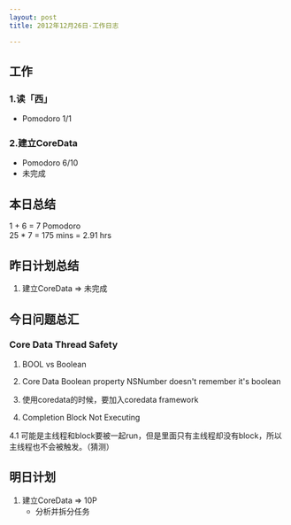 ```yaml
---
layout: post
title: 2012年12月26日-工作日志  

---
```


  
## 工作

### 1.读「西」
-  Pomodoro 1/1

### 2.建立CoreData 
-  Pomodoro 6/10  
-  未完成       
   
## 本日总结    

1 + 6 = 7 Pomodoro    
25 * 7 = 175 mins = 2.91 hrs    
  
## 昨日计划总结  
  
1. 建立CoreData => 未完成     
  
## 今日问题总汇   
  
### Core Data Thread Safety    
  
1. BOOL vs Boolean   
2. Core Data Boolean property NSNumber doesn't remember it's boolean

3. 使用coredata的时候，要加入coredata framework

4. Completion Block Not Executing

4.1 可能是主线程和block要被一起run，但是里面只有主线程却没有block，所以主线程也不会被触发。（猜测）

## 明日计划    
  
1. 建立CoreData => 10P
	- 分析并拆分任务       

  
   

